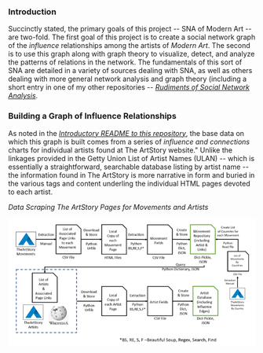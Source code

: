 <h3>Introduction</h3>

Succinctly stated, the primary goals of this project -- SNA of Modern Art -- are two-fold.  The first goal of this project is to create a social network graph of the *influence* relationships among the artists of *Modern Art*. The second is to use this graph along with graph theory to visualize, detect, and analyze the patterns of relations in the network.  The fundamentals of this sort of SNA are detailed in a variety of sources dealing with SNA, as well as others dealing with more general network analysis and graph theory (including a short entry in one of my other repositories -- <a href= 'https://github.com/daveking63/Rudiments-of-Social-Network-Analysis/blob/master/README.md'><i>Rudiments of Social Network Analysis</i></a>.

<h3>Building a Graph of Influence Relationships</h3>

As noted in the <a href= 'https://github.com/daveking63/No-artist-is-an-island/blob/master/README.md'><i>Introductory README to this repository</i></a>, the base data on which this graph is built comes from a series of *influence and connections* charts for individual artists found at The ArtStory website." Unlike the linkages provided in the Getty Union List of Artist Names (ULAN) -- which is essentially a straightforward, searchable database listing by artist name -- the information found in The ArtStory is more narrative in form and buried in the various tags and content underling the individual HTML pages devoted to each artist.  


*Data Scraping The ArtStory Pages for Movements and Artists*

![alt text](artstory-data-scraping-resized.png "Data Scraping Process")
